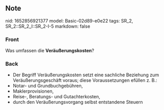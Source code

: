 ## Note
nid: 1652856921377
model: Basic-02d89-e0e22
tags: SR_2, SR_2::SR_2_I::SR_2-I-5
markdown: false

### Front
Was umfassen die <b>Veräußerungskosten</b>?

### Back
<ul>
  <li>Der Begriff Veräußerungskosten setzt eine sachliche Beziehung
  zum Veräußerungsgeschäft voraus; diese Voraussetzungen efüllen z.
  B.:
  <li>Notar- und Grundbuchgebühren,
  <li>Maklerprovisionen,
  <li>Reise-, Beratungs- und Gutachterkosten,
  <li>durch den Veräußerungsvorgang selbst entstandene Steuern
</ul>
